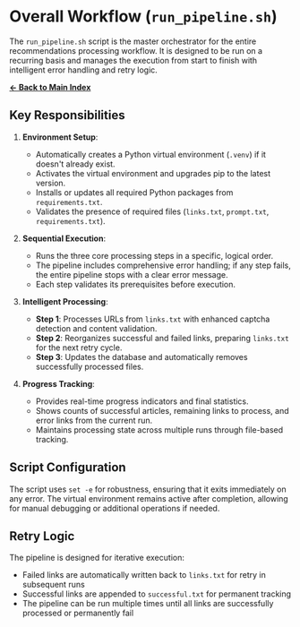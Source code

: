 # Overall Workflow (`run_pipeline.sh`)

The `run_pipeline.sh` script is the master orchestrator for the entire recommendations processing workflow. It is designed to be run on a recurring basis and manages the execution from start to finish with intelligent error handling and retry logic.

[**← Back to Main Index**](../recommandations_scraper.md)

## Key Responsibilities

1.  **Environment Setup**:
    *   Automatically creates a Python virtual environment (`.venv`) if it doesn't already exist.
    *   Activates the virtual environment and upgrades pip to the latest version.
    *   Installs or updates all required Python packages from `requirements.txt`.
    *   Validates the presence of required files (`links.txt`, `prompt.txt`, `requirements.txt`).

2.  **Sequential Execution**:
    *   Runs the three core processing steps in a specific, logical order.
    *   The pipeline includes comprehensive error handling; if any step fails, the entire pipeline stops with a clear error message.
    *   Each step validates its prerequisites before execution.

3.  **Intelligent Processing**:
    *   **Step 1**: Processes URLs from `links.txt` with enhanced captcha detection and content validation.
    *   **Step 2**: Reorganizes successful and failed links, preparing `links.txt` for the next retry cycle.
    *   **Step 3**: Updates the database and automatically removes successfully processed files.

4.  **Progress Tracking**:
    *   Provides real-time progress indicators and final statistics.
    *   Shows counts of successful articles, remaining links to process, and error links from the current run.
    *   Maintains processing state across multiple runs through file-based tracking.

## Script Configuration

The script uses `set -e` for robustness, ensuring that it exits immediately on any error. The virtual environment remains active after completion, allowing for manual debugging or additional operations if needed.

## Retry Logic

The pipeline is designed for iterative execution:
- Failed links are automatically written back to `links.txt` for retry in subsequent runs
- Successful links are appended to `successful.txt` for permanent tracking
- The pipeline can be run multiple times until all links are successfully processed or permanently fail 